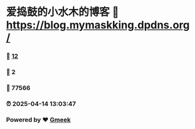 # 爱捣鼓的小水木的博客 :link: https://blog.mymaskking.dpdns.org/ 
### :page_facing_up: [12](https://blog.mymaskking.dpdns.org//tag.html) 
### :speech_balloon: 2 
### :hibiscus: 77566 
### :alarm_clock: 2025-04-14 13:03:47 
### Powered by :heart: [Gmeek](https://github.com/Meekdai/Gmeek)
